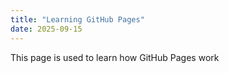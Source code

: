 ```yaml
---
title: "Learning GitHub Pages"
date: 2025-09-15
---
```

This page is used to learn how GitHub Pages work

